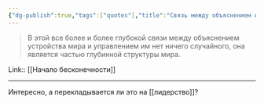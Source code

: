 ```yaml
---
{"dg-publish":true,"tags":["quotes"],"title":"Связь между объяснением и управлением.","date":"2021-08-04T09:59:00+03:00","modified_at":"2022-06-08T22:21:33+03:00","permalink":"/quotes/202108040959/","dgHomeLink":false,"dgPassFrontmatter":true}
---
```




> В этой все более и более глубокой связи между объяснением устройства мира и управлением им нет ничего случайного, она является частью глубинной структуры мира. 

Link:: [[Начало бесконечности]]

---

Интересно, а перекладывается ли это на [[лидерство]]?
